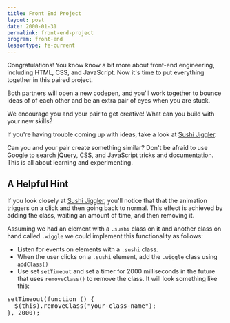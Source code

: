 ```yaml
---
title: Front End Project
layout: post
date: 2000-01-31
permalink: front-end-project
program: front-end
lessontype: fe-current
---
```


Congratulations! You know know a bit more about front-end engineering, including HTML, CSS, and JavaScript. Now it's time to put everything together in this paired project.

Both partners will open a new codepen, and you'll work together to bounce ideas of of each other and be an extra pair of eyes when you are stuck.

We encourage you and your pair to get creative! What can you build with your new skills?

If you're having trouble coming up with ideas, take a look at [Sushi Jiggler](https://jenniferdewalt.com/sushi_jiggler.html).

Can you and your pair create something similar? Don't be afraid to use Google to search jQuery, CSS, and JavaScript tricks and documentation. This is all about learning and experimenting.

## A Helpful Hint

If you look closely at [Sushi Jiggler](https://jenniferdewalt.com/sushi_jiggler.html), you'll notice that that the animation triggers on a click and then going back to normal. This effect is achieved by adding the class, waiting an amount of time, and then removing it.

Assuming we had an element with a `.sushi` class on it and another class on hand called `.wiggle` we could implement this functionality as follows:

- Listen for events on elements with a `.sushi` class.
- When the user clicks on a `.sushi` element, add the `.wiggle` class using `addClass()`
- Use set `setTimeout` and set a timer for 2000 milliseconds in the future that uses `removeClass()` to remove the class. It will look something like this:

<pre>
setTimeout(function () {
  $(this).removeClass("your-class-name");
}, 2000);
</pre>
